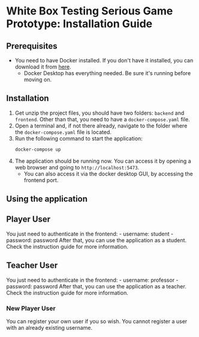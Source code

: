 # White Box Testing Serious Game Prototype: Installation Guide

## Prerequisites
- You need to have Docker installed. If you don't have it installed, you can download it from [here](https://www.docker.com/products/docker-desktop).
  - Docker Desktop has everything needed. Be sure it's running before moving on.


## Installation
1. Get unzip the project files, you should have two folders: `backend` and `frontend`. Other than that, you need to have a `docker-compose.yaml` file.
2. Open a terminal and, if not there already, navigate to the folder where the `docker-compose.yaml` file is located.
3. Run the following command to start the application:
   ```bash
   docker-compose up
   ```
4. The application should be running now. You can access it by opening a web browser and going to `http://localhost:5473`.
    - You can also access it via the docker desktop GUI, by accessing the frontend port.

## Using the application

## Player User
You just need to authenticate in the frontend:
    - username: student
    - password: password
After that, you can use the application as a student. Check the instruction guide for more information.

## Teacher User
You just need to authenticate in the frontend:
    - username: professor
    - password: password
After that, you can use the application as a teacher. Check the instruction guide for more information.

### New Player User
You can register your own user if you so wish. You cannot register a user with an already existing username.
